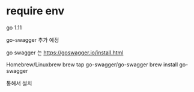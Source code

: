 # require env
go 1.11 


go-swagger 추가 예정 


go swagger 는 https://goswagger.io/install.html

Homebrew/Linuxbrew
brew tap go-swagger/go-swagger
brew install go-swagger

통해서 설치 